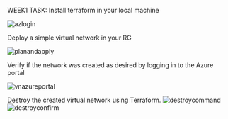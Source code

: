 WEEK1 TASK:
Install terraform in your local machine

![azlogin](https://github.com/GiuliBentancor/Terraform_task/assets/54630519/8955eb02-8be8-4742-9e6c-5b8c51446f81)


Deploy a simple virtual network in your RG

![planandapply](https://github.com/GiuliBentancor/Terraform_task/assets/54630519/597787a5-69d0-4f9e-9d21-207f5db210ca)


Verify if the network was created as desired by logging in to the Azure portal

![vnazureportal](https://github.com/GiuliBentancor/Terraform_task/assets/54630519/ee01b27e-c7e8-4e3b-b451-111097dff452)

Destroy the created virtual network using Terraform.
![destroycommand](https://github.com/GiuliBentancor/Terraform_task/assets/54630519/c71097cc-2116-4593-a1c5-56a9b3576d2a)
![destroyconfirm](https://github.com/GiuliBentancor/Terraform_task/assets/54630519/a9bd1e5d-39a7-4771-bd7e-18b2b135b2c9)
